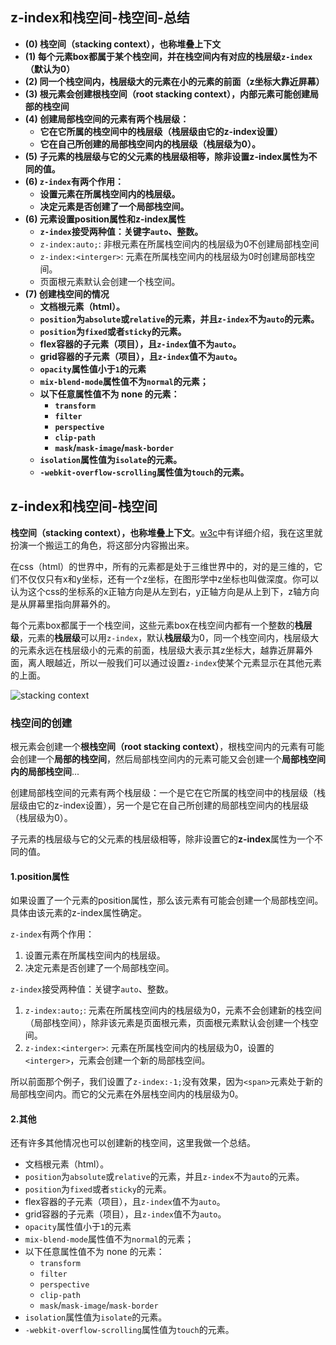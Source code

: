## z-index和栈空间-栈空间-总结

- **(0) 栈空间（stacking context），也称堆叠上下文**
- **(1) 每个元素box都属于某个栈空间，并在栈空间内有对应的栈层级`z-index`（默认为0）**
- **(2) 同一个栈空间内，栈层级大的元素在小的元素的前面（z坐标大靠近屏幕）**
- **(3) 根元素会创建根栈空间（root stacking context），内部元素可能创建局部的栈空间**
- **(4) 创建局部栈空间的元素有两个栈层级：**
  - **它在它所属的栈空间中的栈层级（栈层级由它的z-index设置）**
  - **它在自己所创建的局部栈空间内的栈层级（栈层级为0）。**
- **(5) 子元素的栈层级与它的父元素的栈层级相等，除非设置z-index属性为不同的值。**
- **(6) `z-index`有两个作用：**
  - **设置元素在所属栈空间内的栈层级。**
  - **决定元素是否创建了一个局部栈空间。**
- **(6) 元素设置position属性和z-index属性**
  - **`z-index`接受两种值：关键字`auto`、整数。**
  - `z-index:auto;`: 非根元素在所属栈空间内的栈层级为0不创建局部栈空间
  - `z-index:<interger>`: 元素在所属栈空间内的栈层级为0时创建局部栈空间。
  - 页面根元素默认会创建一个栈空间。
- **(7) 创建栈空间的情况**
  - **文档根元素（html）。**
  - **`position`为`absolute`或`relative`的元素，并且`z-index`不为`auto`的元素。**
  - **`position`为`fixed`或者`sticky`的元素。**
  - **flex容器的子元素（项目），且`z-index`值不为`auto`。**
  - **grid容器的子元素（项目），且`z-index`值不为`auto`。**
  - **`opacity`属性值小于`1`的元素**
  - **`mix-blend-mode`属性值不为`normal`的元素；**
  - **以下任意属性值不为 none 的元素：**
    - **`transform`**
    - **`filter`**
    - **`perspective`**
    - **`clip-path`**
    - **`mask`/`mask-image`/`mask-border`**
  - **`isolation`属性值为`isolate`的元素。**
  - **`-webkit-overflow-scrolling`属性值为`touch`的元素。**

## z-index和栈空间-栈空间

**栈空间（stacking context），也称堆叠上下文**。[w3c](https://www.w3.org/TR/2012/WD-css3-positioning-20120207/#det-stacking-context)中有详细介绍，我在这里就扮演一个搬运工的角色，将这部分内容搬出来。

在css（html）的世界中，所有的元素都是处于三维世界中的，对的是三维的，它们不仅仅只有x和y坐标，还有一个z坐标，在图形学中z坐标也叫做深度。你可以认为这个css的坐标系的x正轴方向是从左到右，y正轴方向是从上到下，z轴方向是从屏幕里指向屏幕外的。

每个元素box都属于一个栈空间，这些元素box在栈空间内都有一个整数的**栈层级**，元素的**栈层级**可以用`z-index`，默认**栈层级**为0，同一个栈空间内，栈层级大的元素永远在栈层级小的元素的前面，栈层级大表示其z坐标大，越靠近屏幕外面，离人眼越近，所以一般我们可以通过设置`z-index`使某个元素显示在其他元素的上面。

![stacking context](https://pengfeiw.github.io/images/blog/130.jpg)

### 栈空间的创建

根元素会创建一个**根栈空间（root stacking context）**，根栈空间内的元素有可能会创建一个**局部的栈空间**，然后局部栈空间内的元素可能又会创建一个**局部栈空间内的局部栈空间**...

创建局部栈空间的元素有两个栈层级：一个是它在它所属的栈空间中的栈层级（栈层级由它的z-index设置），另一个是它在自己所创建的局部栈空间内的栈层级（栈层级为0）。

子元素的栈层级与它的父元素的栈层级相等，除非设置它的**z-index**属性为一个不同的值。

#### 1.position属性

如果设置了一个元素的position属性，那么该元素有可能会创建一个局部栈空间。具体由该元素的z-index属性确定。

`z-index`有两个作用：

1. 设置元素在所属栈空间内的栈层级。
2. 决定元素是否创建了一个局部栈空间。

`z-index`接受两种值：关键字`auto`、整数。

1. `z-index:auto;`: 元素在所属栈空间内的栈层级为0，元素不会创建新的栈空间（局部栈空间），除非该元素是页面根元素，页面根元素默认会创建一个栈空间。
2. `z-index:<interger>`: 元素在所属栈空间内的栈层级为0，设置的`<interger>`，元素会创建一个新的局部栈空间。

所以前面那个例子，我们设置了`z-index:-1;`没有效果，因为`<span>`元素处于新的局部栈空间内。而它的父元素在外层栈空间内的栈层级为0。

#### 2.其他

还有许多其他情况也可以创建新的栈空间，这里我做一个总结。

- 文档根元素（html）。
- `position`为`absolute`或`relative`的元素，并且`z-index`不为`auto`的元素。
- `position`为`fixed`或者`sticky`的元素。
- flex容器的子元素（项目），且`z-index`值不为`auto`。
- grid容器的子元素（项目），且`z-index`值不为`auto`。
- `opacity`属性值小于`1`的元素
- `mix-blend-mode`属性值不为`normal`的元素；
- 以下任意属性值不为 none 的元素：
  - `transform`
  - `filter`
  - `perspective`
  - `clip-path`
  - `mask`/`mask-image`/`mask-border`
- `isolation`属性值为`isolate`的元素。
- `-webkit-overflow-scrolling`属性值为`touch`的元素。
